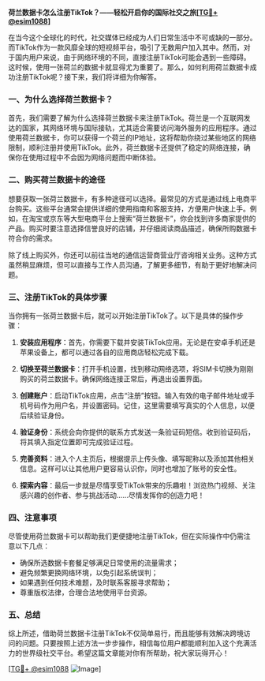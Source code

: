 **荷兰数据卡怎么注册TikTok？——轻松开启你的国际社交之旅[[TG💪+ @esim1088](https://t.me/s/esim1088)]**

在当今这个全球化的时代，社交媒体已经成为人们日常生活中不可或缺的一部分。而TikTok作为一款风靡全球的短视频平台，吸引了无数用户加入其中。然而，对于国内用户来说，由于网络环境的不同，直接注册TikTok可能会遇到一些障碍。这时候，使用一张荷兰的数据卡就显得尤为重要了。那么，如何利用荷兰数据卡成功注册TikTok呢？接下来，我们将详细为你解答。

### 一、为什么选择荷兰数据卡？

首先，我们需要了解为什么选择荷兰数据卡来注册TikTok。荷兰是一个互联网发达的国家，其网络环境与国际接轨，尤其适合需要访问海外服务的应用程序。通过使用荷兰数据卡，你可以获得一个荷兰的IP地址，这将帮助你绕过某些地区的网络限制，顺利注册并使用TikTok。此外，荷兰数据卡还提供了稳定的网络连接，确保你在使用过程中不会因为网络问题而中断体验。

### 二、购买荷兰数据卡的途径

想要获取一张荷兰数据卡，有多种途径可以选择。最常见的方式是通过线上电商平台购买。这些平台通常会提供详细的使用指南和客服支持，方便用户快速上手。例如，在淘宝或京东等大型电商平台上搜索“荷兰数据卡”，你会找到许多商家提供的产品。购买时要注意选择信誉良好的店铺，并仔细阅读商品描述，确保所购数据卡符合你的需求。

除了线上购买外，你还可以前往当地的通信运营商营业厅咨询相关业务。这种方式虽然稍显麻烦，但可以直接与工作人员沟通，了解更多细节，有助于更好地解决问题。

### 三、注册TikTok的具体步骤

当你拥有一张荷兰数据卡后，就可以开始注册TikTok了。以下是具体的操作步骤：

1. **安装应用程序**：首先，你需要下载并安装TikTok应用。无论是在安卓手机还是苹果设备上，都可以通过各自的应用商店轻松完成下载。

2. **切换至荷兰数据卡**：打开手机设置，找到移动网络选项，将SIM卡切换为刚刚购买的荷兰数据卡。确保网络连接正常后，再退出设置界面。

3. **创建账户**：启动TikTok应用，点击“注册”按钮。输入有效的电子邮件地址或手机号码作为用户名，并设置密码。记住，这里需要填写真实的个人信息，以便后续验证身份。

4. **验证身份**：系统会向你提供的联系方式发送一条验证码短信。收到验证码后，将其填入指定位置即可完成验证过程。

5. **完善资料**：进入个人主页后，根据提示上传头像、填写昵称以及添加其他相关信息。这样可以让其他用户更容易认识你，同时也增加了账号的安全性。

6. **探索内容**：最后一步就是尽情享受TikTok带来的乐趣啦！浏览热门视频、关注感兴趣的创作者、参与挑战活动……尽情发挥你的创造力吧！

### 四、注意事项

尽管使用荷兰数据卡可以帮助我们更便捷地注册TikTok，但在实际操作中仍需注意以下几点：

- 确保所选数据卡套餐足够满足日常使用的流量需求；
- 避免频繁更换网络环境，以免引起系统误判；
- 如果遇到任何技术难题，及时联系客服寻求帮助；
- 尊重版权法律，合理合法地使用平台资源。

### 五、总结

综上所述，借助荷兰数据卡注册TikTok不仅简单易行，而且能够有效解决跨境访问的问题。只要按照上述方法一步步操作，相信每位用户都能顺利加入这个充满活力的世界级社交平台。希望这篇文章能对你有所帮助，祝大家玩得开心！

[[TG💪+ @esim1088](https://t.me/s/esim1088) ![Image](https://i.postimg.cc/4NQfJmqS/Snipaste-2025-05-13-00-14-12.png)]